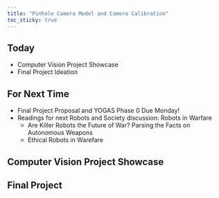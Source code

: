```yaml
---
title: "Pinhole Camera Model and Camera Calibration"
toc_sticky: true
---
```


## Today

* Computer Vision Project Showcase
* Final Project Ideation

## For Next Time

* Final Project Proposal and YOGAS Phase 0 Due Monday!
* Readings for next Robots and Society discussion: Robots in Warfare
   * <a-no-proxy href="https://www.nytimes.com/2018/11/15/magazine/autonomous-robots-weapons.html"> Are Killer Robots the Future of War? Parsing the Facts on Autonomous Weapons </a-no-proxy>
   * <a-no-proxy href="https://www.cc.gatech.edu/ai/robot-lab/online-publications/arkin-rev.pdf"> Ethical Robots in Warefare </a-no-proxy>

## Computer Vision Project Showcase

## Final Project 

